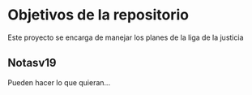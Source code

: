 # Objetivos de la repositorio

Este proyecto se encarga de manejar los planes de la liga de la justicia


## Notasv19
Pueden hacer lo que quieran...

